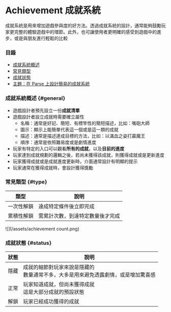 # Achievement 成就系統

成就系統是用來增加遊戲參與度的好方法。透過成就系統的設計，通常能夠鼓勵玩家更完整的體驗遊戲中的環節。此外，也可讓使用者更明確的感受到遊戲中的進步，或是與朋友進行輕鬆的比較

### 目錄

* [成就系統概述](#general)
* [常見類型](#type)
* [成就狀態](#status)
* [主題：在 Parse 上設計簡易的成就系統](achievement/parse-achievement-system.md)

### 成就系統概述 {#general}

* 遊戲設計者預先設立一份**成就清單**
* 遊戲設計者設立成就時需要確立屬性
    * 名稱：通常是好記、簡短、有標竿性的簡短描述，比如：嘴砲大師
    * 圖示：顯示上能簡單代表這一個或是這一類的成就
    * 描述：通常是描述達成目標的方法，比如：以滿血之姿打贏魔王
    * 順序：通常是依照難易度或是劇情進度
* 玩家有特定的入口可以觀看**所有的成就**，以及**目前的進度**
* 玩家達到成就規劃的邏輯之後，若尚未獲得該成就，則獲得成就或是更新進度
* 玩家獲得成就或是成就進度更新時，介面通常設計有明顯的提示
* 玩家通常在獲得成就時，會設計獲得獎勵

### 常見類型 {#type}

| 類型 | 說明 |
| --- | --- |
| 一次性解鎖 | 達成特定條件後立即完成 |
| 累積性解鎖 | 需累計次數，到達特定數量後才完成 |

![](/assets/achievement count.png)

### 成就狀態 {#status}

| 狀態 | 說明 |
| --- | --- |
| 隱藏 | 成就的細節對玩家來說是隱藏的 <br> 數量通常不多，大多是用來避免透露劇情，或是增加驚喜感 |
| 正常 | 玩家知道成就，但尚未獲得成就 <br> 這是大部分成就的預設狀態 |
| 解鎖 | 玩家已經成功獲得的成就 |